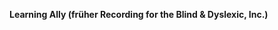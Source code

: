 **Learning Ally (früher Recording for the Blind &amp; Dyslexic, Inc.)** 

<!--HONumber=May16_HO1-->


